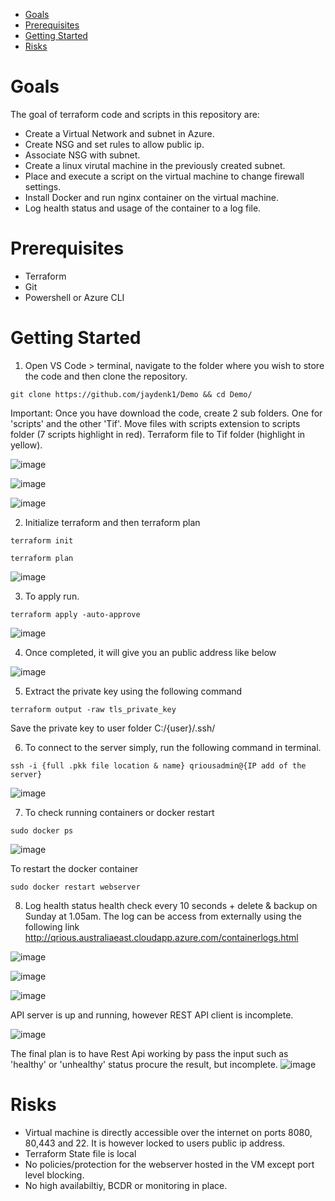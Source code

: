 
- [Goals](#goals)
- [Prerequisites](#prerequisites)
- [Getting Started](#getting-started)
- [Risks](#risks)

# Goals

The goal of terraform code and scripts in this repository are:
- Create a Virtual Network and subnet in Azure.
- Create NSG and set rules to allow public ip.
- Associate NSG with subnet. 
- Create a linux virutal machine in the previously created subnet.
- Place and execute a script on the virtual machine to change firewall settings.
- Install Docker and run nginx container on the virtual machine.
- Log health status and usage of the container to a log file.
 
# Prerequisites
- Terraform
- Git
- Powershell or Azure CLI

# Getting Started

1) Open VS Code > terminal, navigate to the folder where you wish to store the code and then clone the repository.
   
```
git clone https://github.com/jaydenk1/Demo && cd Demo/
``` 

Important: Once you have download the code, create 2 sub folders. One for 'scripts' and the other 'Tif'. Move files with scripts extension to scripts folder (7 scripts highlight in red). Terraform file to Tif folder (highlight in yellow).

![image](https://user-images.githubusercontent.com/84843818/138694989-65dd1fed-af08-4e1a-bb1f-5d22c47ecf04.png)



![image](https://user-images.githubusercontent.com/84843818/138668553-92710c83-a4e3-4ef0-9f41-68448ab244a6.png)

![image](https://user-images.githubusercontent.com/84843818/138694842-1b22270b-1fd2-47d4-b2fc-0c97becf0392.png)


2) Initialize terraform and then terraform plan
```
terraform init
``` 

```
terraform plan
``` 

![image](https://user-images.githubusercontent.com/84843818/137726080-c08b6860-3bce-4642-a2cf-22e51165b0e3.png)

3) To apply run.
```
terraform apply -auto-approve
``` 
![image](https://user-images.githubusercontent.com/84843818/137726655-72d60920-fe51-4c6d-86b4-2b5c70a34234.png)

4) Once completed, it will give you an public address like below

![image](https://user-images.githubusercontent.com/84843818/137737493-80250252-37f4-4e0f-acb1-408971e491ac.png)

5) Extract the private key using the following command
```
terraform output -raw tls_private_key
```
Save the private key to user folder C:/{user}/.ssh/


6) To connect to the server simply, run the following command in terminal.

```
ssh -i {full .pkk file location & name} qriousadmin@{IP add of the server}
```
![image](https://user-images.githubusercontent.com/84843818/138695230-6d9840b3-961f-4631-9197-39930c28a9dc.png)


7) To check running containers or docker restart 
```
sudo docker ps
```
![image](https://user-images.githubusercontent.com/84843818/138661254-2cf5a821-a956-4db6-8305-e09e81454cba.png)


To restart the docker container
```
sudo docker restart webserver
```


8) Log health status health check every 10 seconds + delete & backup on Sunday at 1.05am.
  The log can be access from externally using the following link http://qrious.australiaeast.cloudapp.azure.com/containerlogs.html 

![image](https://user-images.githubusercontent.com/84843818/138662677-7a337c06-c2c0-4b7e-bc71-ce89db9f566f.png)

![image](https://user-images.githubusercontent.com/84843818/138661765-aa015dc0-4259-4c57-a34d-a78ae3d81dc1.png)

![image](https://user-images.githubusercontent.com/84843818/138661843-7d1e1f88-04be-4941-8410-b60b0dac8252.png)

API server is up and running, however REST API client is incomplete.

![image](https://user-images.githubusercontent.com/84843818/138663256-18b85cc2-7274-4860-a95d-3f167ed27773.png)

The final plan is to have Rest Api working by pass the input such as 'healthy' or 'unhealthy' status procure the result, but incomplete.
![image](https://user-images.githubusercontent.com/84843818/138663727-4ccd9b6a-6ba9-4093-82fd-acf1aae2d48c.png)



# Risks
- Virtual machine is directly accessible over the internet on ports 8080, 80,443 and 22. It is however locked to users public ip address.
- Terraform State file is local
- No policies/protection for the webserver hosted in the VM except port level blocking.
- No high availabiltiy, BCDR or monitoring in place.

